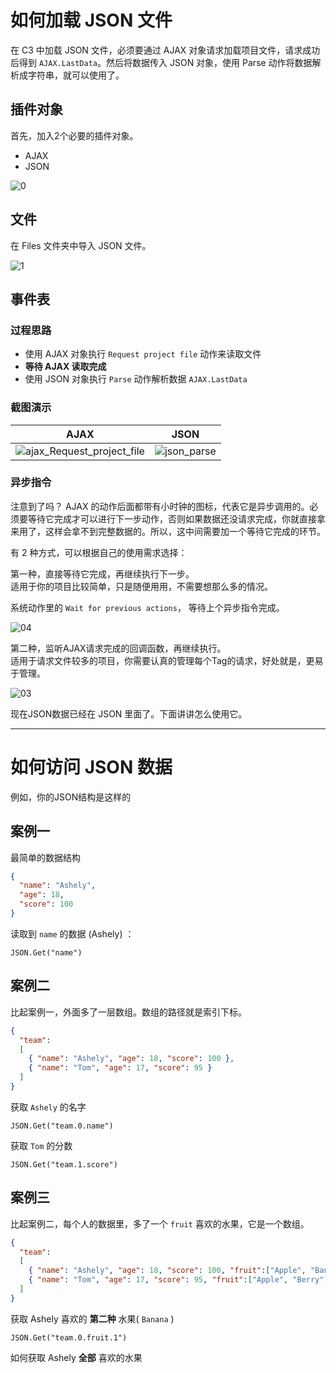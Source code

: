 # 如何加载 JSON 文件

在 C3 中加载 JSON 文件，必须要通过 AJAX 对象请求加载项目文件，请求成功后得到 `AJAX.LastData`。然后将数据传入 JSON 对象，使用 Parse 动作将数据解析成字符串，就可以使用了。

## 插件对象

首先，加入2个必要的插件对象。
- AJAX
- JSON

![0](https://user-images.githubusercontent.com/45864744/147193633-bb917fcf-b50d-4f9b-b898-3b217c8c3094.png)


## 文件
在 Files 文件夹中导入 JSON 文件。

![1](https://user-images.githubusercontent.com/45864744/147193533-583773f7-e3f5-451e-a282-4e71ac56d0f6.png)


## 事件表

### 过程思路

- 使用 AJAX 对象执行 ` Request project file ` 动作来读取文件  
- **等待 AJAX 读取完成**   
- 使用 JSON 对象执行 ` Parse ` 动作解析数据 ` AJAX.LastData `  


### 截图演示 

| AJAX  | JSON |
| ----- | ---- |
|  ![ajax_Request_project_file](https://user-images.githubusercontent.com/45864744/147197052-6ad3b6c8-6ab8-437e-9ba2-2af298ef74b4.png)  | ![json_parse](https://user-images.githubusercontent.com/45864744/147197183-edd2d8ed-6d19-4a57-af0a-728e6299fbf6.png) |


### 异步指令

注意到了吗？ AJAX 的动作后面都带有小时钟的图标，代表它是异步调用的。必须要等待它完成才可以进行下一步动作，否则如果数据还没请求完成，你就直接拿来用了，这样会拿不到完整数据的。所以，这中间需要加一个等待它完成的环节。  

有 2 种方式，可以根据自己的使用需求选择：  

第一种，直接等待它完成，再继续执行下一步。  
适用于你的项目比较简单，只是随便用用，不需要想那么多的情况。  

系统动作里的 ` Wait for previous actions `， 等待上个异步指令完成。  

![04](https://user-images.githubusercontent.com/45864744/147194826-39497b88-a0b4-4cf1-af54-fe6c70ae5120.png)


第二种，监听AJAX请求完成的回调函数，再继续执行。  
适用于请求文件较多的项目，你需要认真的管理每个Tag的请求，好处就是，更易于管理。    
  
![03](https://user-images.githubusercontent.com/45864744/147194744-761941c8-4884-4605-b573-b54b15b29f6b.png)  


现在JSON数据已经在 JSON 里面了。下面讲讲怎么使用它。


---

# 如何访问 JSON 数据

例如，你的JSON结构是这样的

## 案例一

最简单的数据结构

```json
{
  "name": "Ashely",
  "age": 18,
  "score": 100
}
```

读取到 ` name ` 的数据 (Ashely) ：  

```
JSON.Get("name")
```


## 案例二

比起案例一，外面多了一层数组。数组的路径就是索引下标。

```json
{
  "team": 
  [
    { "name": "Ashely", "age": 18, "score": 100 },
    { "name": "Tom", "age": 17, "score": 95 }
  ]
}
```

获取 ` Ashely ` 的名字

```
JSON.Get("team.0.name")
```


获取 ` Tom ` 的分数

```
JSON.Get("team.1.score")
```


## 案例三

比起案例二，每个人的数据里，多了一个 `fruit` 喜欢的水果，它是一个数组。

```json
{
  "team": 
  [
    { "name": "Ashely", "age": 18, "score": 100, "fruit":["Apple", "Banana", "Cherry", "Durian"] },
    { "name": "Tom", "age": 17, "score": 95, "fruit":["Apple", "Berry"] }
  ]
}
```

获取 Ashely 喜欢的 **第二种** 水果( ` Banana ` )

```
JSON.Get("team.0.fruit.1")
```

如何获取 Ashely **全部** 喜欢的水果

```

```


